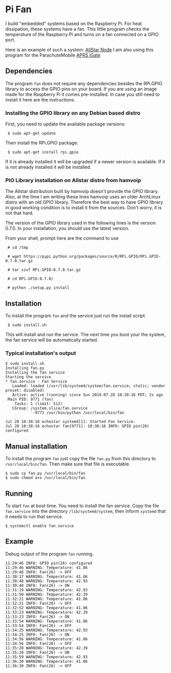 # Pi Fan

I build "embedded" systems based on the Raspberry Pi. For heat
dissipation, these systems have a fan. This little program checks the
temperature of the Raspberry Pi and turns on a fan connected on a GPIO
port.

Here is an example of such a system: [AllStar Node](http://0x9900.com/mobile-allstar-node/)
I am also using this program for the ParachuteMobile [APRS iGate](http://0x9900.com/aprs-igate-for-parachute-mobile/)


## Dependencies

The program `fan` does not require any dependencies besides the
RPi.GPIO library to access the GPIO pins on your board. If you are
using an image made for the Raspberry Pi it comes pre-installed. In
case you still need to install it here are the instructions.

### Installing the GPIO library on any Debian based distro

First, you need to update the available package versions:

```
 $ sudo apt-get update
```

Then install the RPi.GPIO package:

```
 $ sudo apt-get install rpi.gpio
```

If it is already installed it will be upgraded if a newer version is
available. If it is not already installed it will be installed.

### PIO Library installation on Allstar distro from hamvoip

The Allstar distribution built by hamvoip doesn't provide the GPIO
library. Also, at the time I am writing these lines hamvoip uses an
older ArchLinux distro with an old GPIO library. Therefore the best
way to have GPIO library in good working condition is to install it
from the sources. Don't worry, it is not that hard.

The version of the GPIO library used in the following lines is the
version 0.7.0. In your installation, you should use the latest
version.

From your shell, prompt here are the command to use

```
 # cd /tmp

 # wget https://pypi.python.org/packages/source/R/RPi.GPIO/RPi.GPIO-0.7.0.tar.gz

 # tar xzvf RPi.GPIO-0.7.0.tar.gz

 # cd RPi.GPIO-0.7.0/

 # python ./setup.py install
```


## Installation

To install the program `fan` and the service just run the install
script.

```
 $ sudo install.sh
```

This will install and run the service. The next time you boot your
the system, the fan service will be automatically started.

### Typical installation's output

```
$ sudo install.sh
Installing fan.py
Installing the fan service
Starting the service
* fan.service - Fan Service
   Loaded: loaded (/usr/lib/systemd/system/fan.service; static; vendor preset: disabled)
   Active: active (running) since Sun 2019-07-28 10:38:16 PDT; 2s ago
 Main PID: 9771 (fan)
    Tasks: 1 (limit: 512)
   CGroup: /system.slice/fan.service
           `-9771 /usr/bin/python /usr/local/bin/fan

Jul 28 10:38:16 echostar systemd[1]: Started Fan Service.
Jul 28 10:38:16 echostar fan[9771]: 10:38:16 INFO: GPIO pin(26) configured
```

## Manual installation

To install the program `fan` just copy the file `fan.py` from this
directory to `/usr/local/bin/fan`. Then make sure that file is
executable.

```
$ sudo cp fan.py /usr/local/bin/fan
$ sudo chmod a+x /usr/local/bin/fan
```

## Running

To start `fan` at boot time. You need to install the fan service. Copy
the file `fan.service` into the directory `/lib/systemd/system`, then
inform `systemd` that it needs to run that service.

```
$ systemctl enable fan.service

```

## Example

Debug output of the program `fan` running.
```
11:29:46 INFO: GPIO pin(26) configured
11:29:46 WARNING: Temperature: 41.86
11:29:46 INFO: Fan(26) -> OFF
11:30:17 WARNING: Temperature: 41.86
11:30:48 WARNING: Temperature: 42.93
11:30:48 INFO: Fan(26) -> ON
11:31:19 WARNING: Temperature: 42.93
11:31:50 WARNING: Temperature: 42.39
11:32:21 WARNING: Temperature: 41.86
11:32:21 INFO: Fan(26) -> OFF
11:32:52 WARNING: Temperature: 41.86
11:33:23 WARNING: Temperature: 42.39
11:33:23 INFO: Fan(26) -> ON
11:33:54 WARNING: Temperature: 41.86
11:33:54 INFO: Fan(26) -> OFF
11:34:25 WARNING: Temperature: 42.93
11:34:25 INFO: Fan(26) -> ON
11:34:56 WARNING: Temperature: 41.86
11:34:56 INFO: Fan(26) -> OFF
11:35:28 WARNING: Temperature: 42.39
11:35:28 INFO: Fan(26) -> ON
11:35:59 WARNING: Temperature: 42.93
11:36:30 WARNING: Temperature: 41.86
11:36:30 INFO: Fan(26) -> OFF
```
